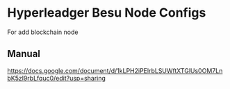 # Hyperleadger Besu Node Configs

For add blockchain node

## Manual
https://docs.google.com/document/d/1kLPH2iPElrbLSUWftXTGlUs0OM7LnbK5zl9rbLfquc0/edit?usp=sharing